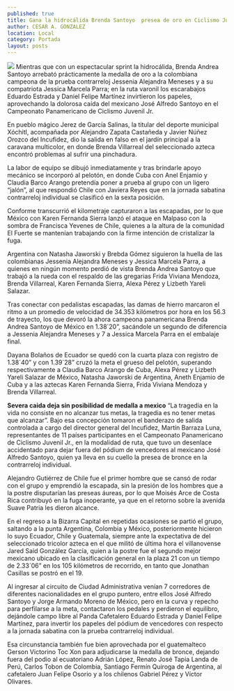 ```yaml
---
published: true
title: Gana la hidrocálida Brenda Santoyo  presea de oro en Ciclismo Juvenil Jr.
author: CESAR A. GONZALEZ
location: Local
category: Portada
layout: posts
---
```


![](http://i.imgur.com/5mxCqvKm.jpg)
Mientras que con un espectacular sprint la hidrocálida, Brenda Andrea Santoyo arrebató prácticamente la medalla de oro a la colombiana campeona de la prueba contrarreloj Jessenia Alejandra Meneses y a su compatriota Jessica Marcela Parra; en la ruta varonil los escarabajos Eduardo Estrada y Daniel Felipe Martínez invirtieron los papeles, aprovechando la dolorosa caída del mexicano José Alfredo Santoyo en el Campeonato Panamericano de Ciclismo Juvenil Jr.

En pueblo mágico Jerez de García Salinas, la titular del deporte municipal Xóchitl, acompañada por Alejandro Zapata Castañeda y Javier Núñez Orozco del Incufidez, dio la salida en falso en el jardín principal a la caravana multicolor, en donde Brenda Villarreal del seleccionado azteca encontró problemas al sufrir una pinchadura.

La labor de equipo se dibujó inmediatamente y tras brindarle apoyo mecánico se incorporó al pelotón, en donde Cuba con Anel Enjamio y Claudia Barco Arango pretendía poner a prueba al grupo con un ligero “jalón”, al que respondió Chile con Javiera Reyes que en la jornada sabatina contrarreloj individual se clasificó en la sexta posición.

Conforme transcurrió el kilometraje capturaron a las escapadas, por lo que México con Karen Fernanda Sierra lanzó el ataque en Malpaso con la sombra de Francisca Yevenes de Chile, quienes a la altura de la comunidad El Fuerte se mantenían trabajando con la firme intención de cristalizar la fuga.

Argentina con Natasha Jaworski y Brebda Gómez siguieron la huella de las colombianas Jessenia Alejandra Meneses y Jessica Marcela Parra, a quienes en ningún momento perdió de vista Brenda Andrea Santoyo que trabajó a la rueda con el respaldo de las gregarias Frida Viviana Mendoza, Brenda Villarreal, Karen Fernanda Sierra, Alexa Pérez y Lizbeth Yareli Salazar.

Tras conectar con pedalistas escapadas, las damas de hierro marcaron el ritmo a un promedio de velocidad de 34.353 kilómetros por hora en los 56.3 de trayecto, los que devoró la ahora campeona panamericana Brenda Andrea Santoyo de México en 1.38´20”, sacándole un segundo de diferencia a Jessenia Alejandra Meneses y 7 a Jessica Marcela Parra en el embalaje final.

Dayana Bolaños de Ecuador se quedó con la cuarta plaza con registro de 1.38´40” y con 1.39´28” cruzó la meta el grueso del pelotón, superando respectivamente a Claudia Barco Arango de Cuba, Alexa Pérez y Lizbeth Yareli Salazar de México, Natasha Jaworski de Argentina, Aneth Enjamio de Cuba y a las aztecas Karen Fernanda Sierra, Frida Viviana Mendoza y Brenda Villarreal.

**Severa caida deja sin
posibilidad de medalla a mexico**
“La tragedia en la vida no consiste en no alcanzar tus metas, la tragedia es no tener metas que alcanzar”. Bajo esa concepción tomaron el banderazo de salida controlada a cargo del director general del Incufidez, Martín Barraza Luna, representantes de 11 países participantes en el Campeonato Panamericano de Ciclismo Juvenil Jr., en la modalidad de ruta, que tuvo un desenlace accidentado para dejar fuera del pódium de vencedores al mexicano José Alfredo Santoyo, quien ya lleva en su cuello la presea de bronce en la contrarreloj individual.

Alejandro Gutiérrez de Chile fue el primer hombre que se cansó de rodar con el grupo y emprendió la escapada, sin la presión de los hombres que a la postre disputarían las preseas áureas, por lo que Moisés Arce de Costa Rica contribuyó en la fuga inoperante, ya que en el retorno sobre la avenida Suave Patria les dieron alcance.

En el regreso a la Bizarra Capital en repetidas ocasiones se partió el grupo, saltando a la punta Argentina, Colombia y México, posteriormente hicieron lo suyo Ecuador, Chile y Guatemala, siempre ante la expectativa de del seleccionado tricolor azteca en el que militó de última hora el villanovense Jared Said González García, quien a la postre fue el segundo mejor mexicano ubicado en la clasificación general en la plaza 21 con un tiempo de 2.33´06” en los 105 kilómetros de recorrido, en tanto que Jonathan Casillas se postró en el 19.

Al ingresar al circuito de Ciudad Administrativa venían 7 corredores de diferentes nacionalidades en el grupo puntero, entre ellos José Alfredo Santoyo y Jorge Armando Moreno de México, pero en la curva y repecho para perfilarse a la meta, contactaron los pedales y perdieron el equilibro, dejándole campo libre al Panda Cafetalero Eduardo Estrada y Daniel Felipe Martínez, para invertir los papeles del pódium de vencedores con respecto a la jornada sabatina con la prueba contrarreloj individual.

Esa circunstancia también fue bien aprovechada por el guatemalteco Gerson Victorino Toc Xon para adjudicarse la medalla de bronce, dejando fuera del podio al ecuatoriano Adrián López, Renato José Tapia Landa de Perú, Carlos Tobon de Colombia, Santiago Fermín Quiroga de Argentina, al cafetalero Juan Felipe Osorio y a los chilenos Gabriel Pérez y Víctor Olivares.
